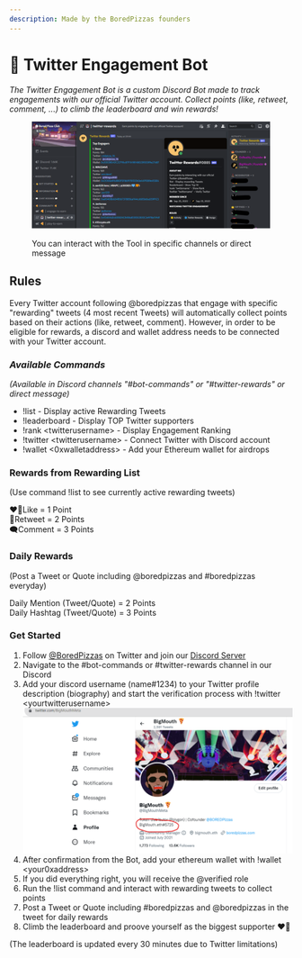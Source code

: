 ```yaml
---
description: Made by the BoredPizzas founders
---
```


# 🤖 Twitter Engagement Bot

_The Twitter Engagement Bot is a custom Discord Bot made to track engagements with our official Twitter account. Collect points (like, retweet, comment, ...) to climb the leaderboard and win rewards!_

<figure><img src=".gitbook/assets/image (3).png" alt=""><figcaption><p>You can interact with the Tool in specific channels or direct message</p></figcaption></figure>

## Rules

Every Twitter account following @boredpizzas that engage with specific "rewarding" tweets (4 most recent Tweets) will automatically collect points based on their actions (like, retweet, comment). However, in order to be eligible for rewards, a discord and wallet address needs to be connected with your Twitter account.

### _Available Commands_

_(Available in Discord channels "#bot-commands" or "#twitter-rewards" or direct message)_

* !list - Display active Rewarding Tweets
* !leaderboard - Display TOP Twitter supporters
* !rank \<twitterusername> - Display Engagement Ranking
* !twitter \<twitterusername> - Connect Twitter with Discord account
* !wallet <0xwalletaddress> - Add your Ethereum wallet for airdrops

### Rewards from Rewarding List

(Use command !list to see currently active rewarding tweets)

❤️‍🔥Like = 1 Point\
🔁Retweet = 2 Points\
🗨️Comment = 3 Points

### Daily Rewards

(Post a Tweet or Quote including @boredpizzas and #boredpizzas everyday)

Daily Mention (Tweet/Quote) = 2 Points\
Daily Hashtag (Tweet/Quote) = 3 Points

### **Get Started**

1. Follow [@BoredPizzas](https://twitter.com/BoredPizzas) on Twitter and join our [Discord Server](https://discord.com/invite/GbwykC99N6)
2. Navigate to the #bot-commands or #twitter-rewards channel in our Discord
3. Add your discord username (name#1234) to your Twitter profile description (biography) and start the verification process with !twitter \<yourtwitterusername> ![](<.gitbook/assets/image (1) (1).png>)
4. After confirmation from the Bot, add your ethereum wallet with !wallet \<your0xaddress>
5. If you did everything right, you will receive the @verified role
6. Run the !list command and interact with rewarding tweets to collect points
7. Post a Tweet or Quote including #boredpizzas and @boredpizzas in the tweet for daily rewards
8. Climb the leaderboard and proove yourself as the biggest supporter ❤️‍🔥

(The leaderboard is updated every 30 minutes due to Twitter limitations)&#x20;
